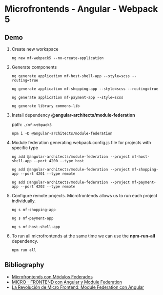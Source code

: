 # Microfrontends - Angular - Webpack 5

## Demo

1. Create new workspace

   ```
   ng new mf-webpack5 --no-create-application
   ```

2. Generate components

   ```
   ng generate application mf-host-shell-app --style=scss --routing=true
   ```

   ```
   ng generate application mf-shopping-app --style=scss --routing=true
   ```

   ```
   ng generate application mf-payment-app --style=scss
   ```

   ```
   ng generate library commons-lib
   ```

3. Install dependency **@angular-architects/module-federation**

   path: `./mf-webpack5`

   ```
   npm i -D @angular-architects/module-federation
   ```

4. Module federation generating webpack.config.js file for projects with specific type

   ```
   ng add @angular-architects/module-federation --project mf-host-shell-app --port 4200 --type host
   ```

   ```
   ng add @angular-architects/module-federation --project mf-shopping-app --port 4201 --type remote
   ```

   ```
   ng add @angular-architects/module-federation --project mf-payment-app --port 4202 --type remote
   ```

5. Configure remote projects. Microfrontends allows us to run each project individually.

   ```
   ng s mf-shopping-app
   ```

   ```
   ng s mf-payment-app
   ```

   ```
   ng s mf-host-shell-app
   ```

6. To run all microfrontends at the same time we can use the **npm-run-all** dependency.

   ```
   npm run all
   ```

## Bibliography

- [Microfrontends con Módulos Federados](https://rpenya.medium.com/documentaci%C3%B3n-de-proyecto-de-microfrontends-con-m%C3%B3dulos-federados-8943f5f85303)
- [MICRO - FRONTEND con Angular y Module Federation](https://www.youtube.com/watch?v=12x2QpDCsfk)
- [La Revolución de Micro Frontend: Module Federation con Angular](https://codigoencasa.com/la-revolucion-de-micro-frontend-module-federation-con-angular/)
